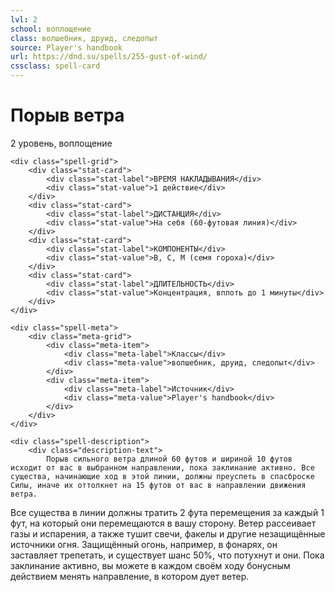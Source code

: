 ```yaml
---
lvl: 2
school: воплощение
class: волшебник, друид, следопыт
source: Player's handbook
url: https://dnd.su/spells/255-gust-of-wind/
cssclass: spell-card
---
```


<div class="spell-container">
    <div class="spell-header">
        <h1 class="spell-name">Порыв ветра</h1>
        <div class="spell-level">2 уровень, воплощение</div>
    </div>
    
    <div class="spell-grid">
        <div class="stat-card">
            <div class="stat-label">ВРЕМЯ НАКЛАДЫВАНИЯ</div>
            <div class="stat-value">1 действие</div>
        </div>
        <div class="stat-card">
            <div class="stat-label">ДИСТАНЦИЯ</div>
            <div class="stat-value">На себя (60-футовая линия)</div>
        </div>
        <div class="stat-card">
            <div class="stat-label">КОМПОНЕНТЫ</div>
            <div class="stat-value">В, С, М (семя гороха)</div>
        </div>
        <div class="stat-card">
            <div class="stat-label">ДЛИТЕЛЬНОСТЬ</div>
            <div class="stat-value">Концентрация, вплоть до 1 минуты</div>
        </div>
    </div>
    
    <div class="spell-meta">
        <div class="meta-grid">
            <div class="meta-item">
                <div class="meta-label">Классы</div>
                <div class="meta-value">волшебник, друид, следопыт</div>
            </div>
            <div class="meta-item">
                <div class="meta-label">Источник</div>
                <div class="meta-value">Player's handbook</div>
            </div>
        </div>
    </div>
    
    <div class="spell-description">
        <div class="description-text">
            Порыв сильного ветра длиной 60 футов и шириной 10 футов исходит от вас в выбранном направлении, пока заклинание активно. Все существа, начинающие ход в этой линии, должны преуспеть в спасброске Силы, иначе их оттолкнет на 15 футов от вас в направлении движения ветра.
Все существа в линии должны тратить 2 фута перемещения за каждый 1 фут, на который они перемещаются в вашу сторону.
Ветер рассеивает газы и испарения, а также тушит свечи, факелы и другие незащищённые источники огня. Защищённый огонь, например, в фонарях, он заставляет трепетать, и существует шанс 50%, что потухнут и они.
Пока заклинание активно, вы можете в каждом своём ходу бонусным действием менять направление, в котором дует ветер.
        </div>
    </div>
</div>